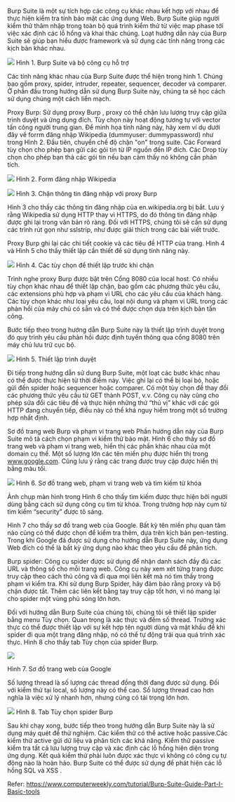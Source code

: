 Burp Suite là một sự tích hợp các công cụ khác nhau kết hợp với nhau để thực hiện kiểm tra tính bảo mật các ứng dụng Web. Burp Suite giúp người kiểm thử thâm nhập trong toàn bộ quá trình kiểm thử từ việc map phase tới việc xác định các lỗ hổng và khai thác chúng. Loạt hướng dẫn này của Burp Suite sẽ giúp bạn hiểu được framework và sử dụng các tính năng trong các kịch bản khác nhau.


![](https://images.viblo.asia/b8e8c212-ef3c-42e3-836c-87f4ba3ba3aa.PNG)
Hình 1. Burp Suite và bộ công cụ hỗ trợ


Các tính năng khác nhau của Burp Suite được thể hiện trong hình 1. Chúng bao gồm proxy, spider, intruder, repeater, sequencer, decoder và comparer. Ở phần đầu trong hướng dẫn sử dụng Burp Suite này, chúng ta sẽ học cách sử dụng chúng một cách liền mạch.

Proxy Burp: Sử dụng proxy Burp , proxy có thể chặn lưu lượng truy cập giữa trình duyệt và ứng dụng đích. Tùy chọn này hoạt động tương tự với vector tấn công người trung gian. Để minh họa tính năng này, hãy xem ví dụ dưới đây về forrm đăng nhập Wikipedia (dummyuser: dummypassword) như trong Hình 2. Đầu tiên, chuyển chế độ chặn "on" trong suite. Các Forward tùy chọn cho phép bạn gửi các gói tin từ IP nguồn đến IP đích. Các Drop tùy chọn cho phép bạn thả các gói tin nếu bạn cảm thấy nó không cần phân tích.



![](https://images.viblo.asia/9f7b4fa8-129d-4123-ad82-9d8a450b3ba4.PNG)
Hình 2. Form đăng nhập Wikipedia

![](https://images.viblo.asia/cb4adbcb-72ab-4022-a7da-1f4f4d555995.PNG)
Hình 3. Chặn thông tin đăng nhập với proxy Burp



Hình 3 cho thấy các thông tin đăng nhập của en.wikipedia.org bị bắt. Lưu ý rằng Wikipedia sử dụng HTTP thay vì HTTPS, do đó thông tin đăng nhập được ghi lại trong văn bản rõ ràng. Đối với HTTPS, chúng tôi sẽ cần sử dụng các trình rút gọn như sslstrip, như được giải thích trong các bài viết trước.

Proxy Burp ghi lại các chi tiết cookie và các tiêu đề HTTP của trang. Hình 4 và Hình 5 cho thấy thiết lập cần thiết để sử dụng tính năng này.




![](https://images.viblo.asia/b1de95f1-868d-4531-81ae-d33a8aad8198.PNG)
Hình 4. Các tùy chọn để thiết lập trước khi chặn



Trình nghe proxy Burp được bật trên Cổng 8080 của local host. Có nhiều tùy chọn khác nhau để thiết lập chặn, bao gồm các phương thức yêu cầu, các extensions phù hợp và phạm vi URL cho các yêu cầu của khách hàng. Các tùy chọn khác như loại yêu cầu, loại nội dung và phạm vi URL trong các phản hồi của máy chủ có sẵn và có thể được chọn dựa trên kịch bản tấn công.

Bước tiếp theo trong hướng dẫn Burp Suite này là thiết lập trình duyệt trong đó quy trình yêu cầu phản hồi được định tuyến thông qua cổng 8080 trên máy chủ lưu trữ cục bộ.



![](https://images.viblo.asia/d0c04edc-34bf-4b89-bc66-4156d25dded7.PNG)
Hình 5. Thiết lập trình duyệt



Đi tiếp trong hướng dẫn sử dung Burp Suite, một loạt các bước khác nhau có thể được thực hiện từ thời điểm này. Việc ghi lại có thể bị loại bỏ, hoặc gửi đến spider hoặc sequencer hoặc comparer. Có một tùy chọn để thay đổi các phương thức yêu cầu từ GET thành POST, v.v. Công cụ này cũng cho phép sửa đổi các tiêu đề và thực hiện những thứ “thú vị” khác với các gói HTTP đang chuyển tiếp, điều này có thể khá nguy hiểm trong một số trường hợp nhất định.

Sơ đồ trang web Burp và phạm vi trang web
Phần hướng dẫn này của Burp Suite mô tả cách chọn phạm vi kiểm thử bảo mật. Hình 6 cho thấy sơ đồ trang web và phạm vi trang web, hiển thị các phần khác nhau của một domain cụ thể. Một số lượng lớn các tên miền phụ được hiển thị trong www.google.com. Cũng lưu ý rằng các trang được truy cập được hiển thị bằng màu tối.

![](https://images.viblo.asia/ebfbaaa8-1c79-4bbf-8caa-46f4da83a876.PNG)
Hình 6. Sơ đồ trang web, phạm vi trang web và tìm kiếm từ khóa



Ảnh chụp màn hình trong Hình 6 cho thấy tìm kiếm được thực hiện bởi người dùng bằng cách sử dụng công cụ tìm từ khóa. Trong trường hợp này cụm từ tìm kiếm “security” được tô sáng.

Hình 7 cho thấy sơ đồ trang web của Google. Bất kỳ tên miền phụ quan tâm nào cũng có thể được chọn để kiểm tra thêm, dựa trên kịch bản pen-testing. Trong khi  Google đã được sử dụng cho hướng dẫn Burp Suite này, ứng dụng Web đích có thể là bất kỳ ứng dụng nào khác theo yêu cầu để phân tích.

Burp spider: Công cụ spider được sử dụng để nhận danh sách đầy đủ các URL và thông số cho mỗi trang web. Công cụ này xem xét từng trang được truy cập theo cách thủ công và đi qua mọi liên kết mà nó tìm thấy trong phạm vi kiểm tra. Khi sử dụng Burp Spider, hãy đảm bảo rằng proxy và bộ chặn được tắt. Thêm các liên kết bằng tay truy cập tốt hơn, vì nó mang lại cho spider một vùng phủ sóng lớn hơn.

Đối với hướng dẫn Burp Suite của chúng tôi, chúng tôi sẽ thiết lập spider bằng menu Tùy chọn. Quan trọng là xác thực và đếm số thread. Trường xác thực có thể được thiết lập với sự kết hợp tên người dùng và mật khẩu để khi spider đi qua một trang đăng nhập, nó có thể tự động trải qua quá trình xác thực. Hình 8 cho thấy tab Tùy chọn của spider Burp.

![](https://images.viblo.asia/29e44605-d93d-4460-94e4-b7f6ee8709f4.PNG)

Hình 7. Sơ đồ trang web của Google





Số lượng thread là số lượng các thread đồng thời đang được sử dụng. Đối với kiểm thử tại local, số lượng này có thể cao. Số lượng thread cao hơn nghĩa là việc xử lý nhanh hơn, nhưng cũng có tải trọng lớn hơn.


![](https://images.viblo.asia/b0c9a6a5-43b4-4035-b562-1f16b1517809.PNG)
Hình 8. Tab Tùy chọn spider Burp



Sau khi chạy xong, bước tiếp theo trong hướng dẫn Burp Suite này là sử dụng máy quét để thử nghiệm. Các kiểm thử có thể active hoặc passive.Các kiểm thử active gửi dữ liệu và phân tích các khả năng. Kiểm thử passive kiểm tra tất cả lưu lượng truy cập và xác định các lỗ hổng hiện diện trong ứng dụng. Kết quả kiểm thử phải luôn được xác thực vì không có công cụ tự động nào là hoàn hảo. Burp Suite có thể được sử dụng để phát hiện các lỗ hổng SQL và XSS .

Refer: https://www.computerweekly.com/tutorial/Burp-Suite-Guide-Part-I-Basic-tools